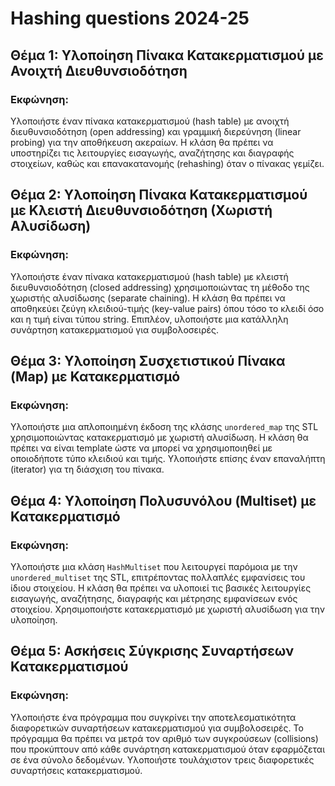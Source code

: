 # Hashing questions 2024-25

## Θέμα 1: Υλοποίηση Πίνακα Κατακερματισμού με Ανοιχτή Διευθυνσιοδότηση
### Εκφώνηση:
Υλοποιήστε έναν πίνακα κατακερματισμού (hash table) με ανοιχτή διευθυνσιοδότηση (open addressing) και γραμμική διερεύνηση (linear probing) για την αποθήκευση ακεραίων. Η κλάση θα πρέπει να υποστηρίζει τις λειτουργίες εισαγωγής, αναζήτησης και διαγραφής στοιχείων, καθώς και επανακατανομής (rehashing) όταν ο πίνακας γεμίζει.
## Θέμα 2: Υλοποίηση Πίνακα Κατακερματισμού με Κλειστή Διευθυνσιοδότηση (Χωριστή Αλυσίδωση)

### Εκφώνηση:
Υλοποιήστε έναν πίνακα κατακερματισμού (hash table) με κλειστή διευθυνσιοδότηση (closed addressing) χρησιμοποιώντας τη μέθοδο της χωριστής αλυσίδωσης (separate chaining). Η κλάση θα πρέπει να αποθηκεύει ζεύγη κλειδιού-τιμής (key-value pairs) όπου τόσο το κλειδί όσο και η τιμή είναι τύπου string. Επιπλέον, υλοποιήστε μια κατάλληλη συνάρτηση κατακερματισμού για συμβολοσειρές.

## Θέμα 3: Υλοποίηση Συσχετιστικού Πίνακα (Map) με Κατακερματισμό

### Εκφώνηση:
Υλοποιήστε μια απλοποιημένη έκδοση της κλάσης `unordered_map` της STL χρησιμοποιώντας κατακερματισμό με χωριστή αλυσίδωση. Η κλάση θα πρέπει να είναι template ώστε να μπορεί να χρησιμοποιηθεί με οποιοδήποτε τύπο κλειδιού και τιμής. Υλοποιήστε επίσης έναν επαναλήπτη (iterator) για τη διάσχιση του πίνακα.

## Θέμα 4: Υλοποίηση Πολυσυνόλου (Multiset) με Κατακερματισμό

### Εκφώνηση:
Υλοποιήστε μια κλάση `HashMultiset` που λειτουργεί παρόμοια με την `unordered_multiset` της STL, επιτρέποντας πολλαπλές εμφανίσεις του ίδιου στοιχείου. Η κλάση θα πρέπει να υλοποιεί τις βασικές λειτουργίες εισαγωγής, αναζήτησης, διαγραφής και μέτρησης εμφανίσεων ενός στοιχείου. Χρησιμοποιήστε κατακερματισμό με χωριστή αλυσίδωση για την υλοποίηση.

## Θέμα 5: Ασκήσεις Σύγκρισης Συναρτήσεων Κατακερματισμού

### Εκφώνηση:
Υλοποιήστε ένα πρόγραμμα που συγκρίνει την αποτελεσματικότητα διαφορετικών συναρτήσεων κατακερματισμού για συμβολοσειρές. Το πρόγραμμα θα πρέπει να μετρά τον αριθμό των συγκρούσεων (collisions) που προκύπτουν από κάθε συνάρτηση κατακερματισμού όταν εφαρμόζεται σε ένα σύνολο δεδομένων. Υλοποιήστε τουλάχιστον τρεις διαφορετικές συναρτήσεις κατακερματισμού.

